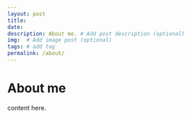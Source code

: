 ```yaml
---
layout: post
title: 
date: 
description: About me. # Add post description (optional)
img:  # Add image post (optional)
tags: # add tag
permalink: /about/
---
```


# About me

content here.
